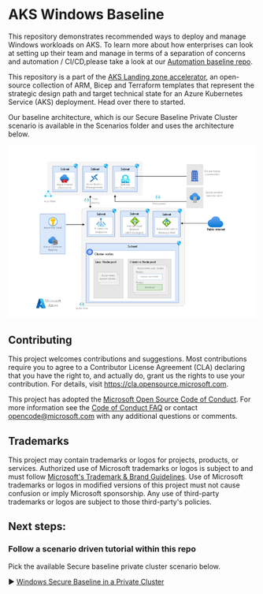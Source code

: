 # AKS Windows Baseline

This repository demonstrates recommended ways to deploy and manage Windows workloads on AKS. To learn more about how enterprises can look at setting up their team and manage in terms of a separation of concerns and automation / CI/CD,please take a look at our [Automation baseline repo](https://github.com/Azure/aks-baseline-automation/).

This repository is a part of the [AKS Landing zone accelerator](https://github.com/Azure/AKS-Landing-Zone-Accelerator), an open-source collection of ARM, Bicep and Terraform templates that represent the strategic design path and target technical state for an Azure Kubernetes Service (AKS) deployment. Head over there to started.

Our baseline architecture, which is our Secure Baseline Private Cluster scenario is available in the Scenarios folder and uses the architecture below. 

![architecture diagram](/media/AKS%20Windows%20Diagram.png)

## Contributing

This project welcomes contributions and suggestions.  Most contributions require you to agree to a Contributor License Agreement (CLA) declaring that you have the right to, and actually do, grant us the rights to use your contribution. For details, visit https://cla.opensource.microsoft.com.

This project has adopted the [Microsoft Open Source Code of Conduct](https://opensource.microsoft.com/codeofconduct/).
For more information see the [Code of Conduct FAQ](https://opensource.microsoft.com/codeofconduct/faq/) or
contact [opencode@microsoft.com](mailto:opencode@microsoft.com) with any additional questions or comments.

## Trademarks

This project may contain trademarks or logos for projects, products, or services. Authorized use of Microsoft trademarks or logos is subject to and must follow [Microsoft's Trademark & Brand Guidelines](https://www.microsoft.com/en-us/legal/intellectualproperty/trademarks/usage/general).
Use of Microsoft trademarks or logos in modified versions of this project must not cause confusion or imply Microsoft sponsorship.
Any use of third-party trademarks or logos are subject to those third-party's policies.

## Next steps: 
### Follow a scenario driven tutorial within this repo

Pick the available Secure baseline private cluster scenario below. 

:arrow_forward: [Windows Secure Baseline in a Private Cluster](./Scenarios/AKS-Secure-Baseline-PrivateCluster) 